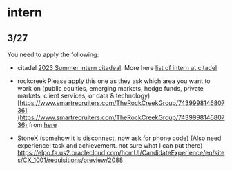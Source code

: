 # intern
## 3/27


You need to apply the following:<br>
- citadel
[2023 Summer intern citadeal](https://www.citadel.com/careers/details/equities-citadel-associate-program-summer-internship-2023-us/). More here [list of intern at citadel](https://www.citadel.com/careers/open-positions/positions-for-students/?keyword=Intern)

- rockcreek
Please apply this one as they ask which area you want to work on (public equities, emerging markets, hedge funds, private markets, client services, or data & technology)
[https://www.smartrecruiters.com/TheRockCreekGroup/743999814680736](https://www.smartrecruiters.com/TheRockCreekGroup/743999814680736)
from 
[here](https://therockcreekgroup.com/jobs/)

- StoneX (somehow it is disconnect, now ask for phone code) (Also need experience: task and achievement. not sure what I can put there)
https://elpo.fa.us2.oraclecloud.com/hcmUI/CandidateExperience/en/sites/CX_1001/requisitions/preview/2088

